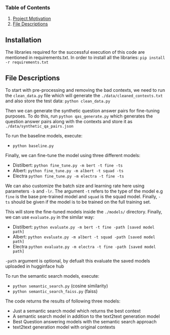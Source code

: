 
### Table of Contents

1. [Project Motivation](#motivation)
2. [File Descriptions](#files)

## Installation <a name="installation"></a>

The libraries required for the successful execution of this code are mentioned in requirements.txt. In order to install all the libraries:
`pip install -r requirements.txt`

## File Descriptions <a name="files"></a>

To start with pre-processing and removing the bad contexts, we need to run the `clean_data.py` file which will generate the `./data/cleaned_contexts.txt` and also store the test data:
```python clean_data.py```


Then we can generate the synthetic question answer pairs for fine-tuning purposes. To do this, run `python qas_generate.py` which generates the question answer pairs along with the contexts and store it as `./data/synthetic_qa_pairs.json`

To run the baseline models, execute:
- `python baseline.py`



Finally, we can fine-tune the model using three different models:
- Distilbert: `python fine_tune.py -m bert -t fine -ts`
- Albert: `python fine_tune.py -m albert -t squad -ts`
- Electra `python fine_tune.py -m electra -t fine -ts`

We can also customize the batch size and learning rate here using parameters `-b` and `-lr`. The argument `-t` refers to the type of the model e.g `fine` is the base pre-trained model and `squad` is the squad model. Finally, `-ts` should be given if the model is to be trained on the full training set.

This will store the fine-tuned models inside the `./models/` directory. Finally, we can use `evaluate.py` in the similar way:
- Distilbert: `python evaluate.py -m bert -t fine -path [saved model path]`
- Albert: `python evaluate.py -m albert -t squad -path [saved model path]`
- Electra `python evaluate.py -m electra -t fine -path [saved model path]`

`-path` argument is optional, by defualt this evaluate the saved models uploaded in hugginface hub

To run the semantic search models, execute:
- `python semantic_search.py` (cosine similarity)
- `python semantic_search_faiss.py` (faiss)

The code returns the results of following three models:
- Just a semantic search model which returns the best context
- A semantic search model in addition to the text2text generation model
- Best Question answering models with the semantic search approach
- text2text generation model with original contexts
